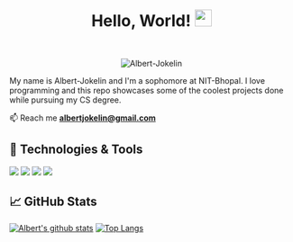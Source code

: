 <h1 align="center">Hello, World! <img src="https://raw.githubusercontent.com/MartinHeinz/MartinHeinz/master/wave.gif" width="30px"></h1>
<br>
<p align="center"> <img src="https://komarev.com/ghpvc/?username=Albert-Jokelin&label=Profile%20views&color=0e75b6&style=flat" alt="Albert-Jokelin" /> </p>


My name is Albert-Jokelin and I'm a sophomore at NIT-Bhopal. I love programming and this repo showcases some of the coolest projects done while pursuing my CS degree.

📫  Reach me **albertjokelin@gmail.com**

## 🔧 Technologies & Tools
<!--![](https://img.shields.io/badge/OS-Linux-informational?style=flat&logo=linux&logoColor=white&color=2bbc8a)-->
![](https://img.shields.io/badge/Editor-IntelliJ_IDEA-informational?style=flat&logo=intellij-idea&logoColor=white&color=2bbc8a)
![](https://img.shields.io/badge/Code-Python-informational?style=flat&logo=python&logoColor=white&color=2bbc8a)
![](https://img.shields.io/badge/Code-C_&_C%2B%2B-informational?style=flat&logo=c&logoColor=white&color=2bbc8a)
![](https://img.shields.io/badge/Code-JavaScript-informational?style=flat&logo=javascript&logoColor=white&color=2bbc8a)
<!--![](https://img.shields.io/badge/Code-Golang-informational?style=flat&logo=go&logoColor=white&color=2bbc8a)
![](https://img.shields.io/badge/Code-Make-informational?style=flat&logo=cmake&logoColor=white&color=2bbc8a)
![](https://img.shields.io/badge/Code-Vue-informational?style=flat&logo=vue.js&logoColor=white&color=2bbc8a)
![](https://img.shields.io/badge/Shell-Bash-informational?style=flat&logo=gnu-bash&logoColor=white&color=2bbc8a)
![](https://img.shields.io/badge/Tools-PostgreSQL-informational?style=flat&logo=postgresql&logoColor=white&color=2bbc8a)
![](https://img.shields.io/badge/Tools-Docker-informational?style=flat&logo=docker&logoColor=white&color=2bbc8a)
![](https://img.shields.io/badge/Tools-Kubernetes-informational?style=flat&logo=kubernetes&logoColor=white&color=2bbc8a)
![](https://img.shields.io/badge/Tools-Red_Hat_OpenShift-informational?style=flat&logo=red-hat-open-shift&logoColor=white&color=2bbc8a)
![](https://img.shields.io/badge/Cloud-Digital_Ocean-informational?style=flat&logo=digitalocean&logoColor=white&color=2bbc8a)-->

## &#x1f4c8; GitHub Stats

[![Albert's github stats](https://github-readme-stats.vercel.app/api?username=Albert-Jokelin&count_private=true&show_icons=true)](https://github.com/anuraghazra/github-readme-stats)
[![Top Langs](https://github-readme-stats.vercel.app/api/top-langs/?username=Albert-Jokelin&langs_count=5&layout=compact)](https://github.com/anuraghazra/github-readme-stats)
